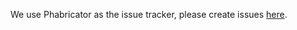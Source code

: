 We use Phabricator as the issue tracker, please create issues [here]( https://phabricator.wikimedia.org/maniphest/task/edit/form/1/?projects=WebPageTest).
